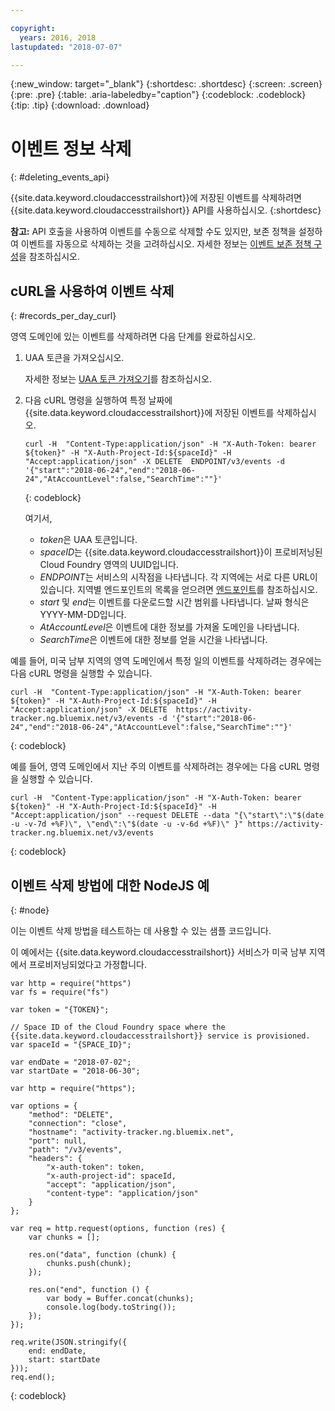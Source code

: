 ```yaml
---

copyright:
  years: 2016, 2018
lastupdated: "2018-07-07"

---
```


{:new_window: target="_blank"}
{:shortdesc: .shortdesc}
{:screen: .screen}
{:pre: .pre}
{:table: .aria-labeledby="caption"}
{:codeblock: .codeblock}
{:tip: .tip}
{:download: .download}



# 이벤트 정보 삭제
{: #deleting_events_api}

{{site.data.keyword.cloudaccesstrailshort}}에 저장된 이벤트를 삭제하려면 {{site.data.keyword.cloudaccesstrailshort}} API를 사용하십시오.
{:shortdesc}

**참고:** API 호출을 사용하여 이벤트를 수동으로 삭제할 수도 있지만, 보존 정책을 설정하여 이벤트를 자동으로 삭제하는 것을 고려하십시오. 자세한 정보는 [이벤트 보존 정책 구성](/docs/services/cloud-activity-tracker/how-to/configuring_retention_policy.html#configuring_retention_policy)을 참조하십시오. 

## cURL을 사용하여 이벤트 삭제
{: #records_per_day_curl}

영역 도메인에 있는 이벤트를 삭제하려면 다음 단계를 완료하십시오. 

1. UAA 토큰을 가져오십시오. 

    자세한 정보는 [UAA 토큰 가져오기](/docs/services/cloud-activity-tracker/reference/auth_uaa.html#auth_uaa)를 참조하십시오. 

2. 다음 cURL 명령을 실행하여 특정 날짜에 {{site.data.keyword.cloudaccesstrailshort}}에 저장된 이벤트를 삭제하십시오. 

    ```
    curl -H  "Content-Type:application/json" -H "X-Auth-Token: bearer ${token}" -H "X-Auth-Project-Id:${spaceId}" -H "Accept:application/json" -X DELETE  ENDPOINT/v3/events -d '{"start":"2018-06-24","end":"2018-06-24","AtAccountLevel":false,"SearchTime":""}'
    ```
    {: codeblock}

    여기서,

    * *token*은 UAA 토큰입니다. 
    * *spaceID*는 {{site.data.keyword.cloudaccesstrailshort}}이 프로비저닝된 Cloud Foundry 영역의 UUID입니다. 
    * *ENDPOINT*는 서비스의 시작점을 나타냅니다. 각 지역에는 서로 다른 URL이 있습니다. 지역별 엔드포인트의 목록을 얻으려면 [엔드포인트](/docs/services/cloud-activity-tracker/reference/ref_endpoints.html#api_endpoints)를 참조하십시오. 
    * *start* 및 *end*는 이벤트를 다운로드할 시간 범위를 나타냅니다. 날짜 형식은 YYYY-MM-DD입니다.  
    * *AtAccountLevel*은 이벤트에 대한 정보를 가져올 도메인을 나타냅니다. 
    * *SearchTime*은 이벤트에 대한 정보를 얻을 시간을 나타냅니다. 


예를 들어, 미국 남부 지역의 영역 도메인에서 특정 일의 이벤트를 삭제하려는 경우에는 다음 cURL 명령을 실행할 수 있습니다. 

```
curl -H  "Content-Type:application/json" -H "X-Auth-Token: bearer ${token}" -H "X-Auth-Project-Id:${spaceId}" -H "Accept:application/json" -X DELETE  https://activity-tracker.ng.bluemix.net/v3/events -d '{"start":"2018-06-24","end":"2018-06-24","AtAccountLevel":false,"SearchTime":""}'
```
{: codeblock}

예를 들어, 영역 도메인에서 지난 주의 이벤트를 삭제하려는 경우에는 다음 cURL 명령을 실행할 수 있습니다. 

```
curl -H  "Content-Type:application/json" -H "X-Auth-Token: bearer ${token}" -H "X-Auth-Project-Id:${spaceId}" -H "Accept:application/json" --request DELETE --data "{\"start\":\"$(date -u -v-7d +%F)\", \"end\":\"$(date -u -v-6d +%F)\" }" https://activity-tracker.ng.bluemix.net/v3/events
```
{: codeblock}


## 이벤트 삭제 방법에 대한 NodeJS 예
{: #node}

이는 이벤트 삭제 방법을 테스트하는 데 사용할 수 있는 샘플 코드입니다. 

이 예에서는 {{site.data.keyword.cloudaccesstrailshort}} 서비스가 미국 남부 지역에서 프로비저닝되었다고 가정합니다.  

```
var http = require("https")
var fs = require("fs")

var token = "{TOKEN}";

// Space ID of the Cloud Foundry space where the {{site.data.keyword.cloudaccesstrailshort}} service is provisioned.
var spaceId = "{SPACE_ID}";

var endDate = "2018-07-02";
var startDate = "2018-06-30";

var http = require("https");

var options = {
    "method": "DELETE",
    "connection": "close",
    "hostname": "activity-tracker.ng.bluemix.net",
    "port": null,
    "path": "/v3/events",
    "headers": {
        "x-auth-token": token,
        "x-auth-project-id": spaceId,
        "accept": "application/json",
        "content-type": "application/json"
    }
};

var req = http.request(options, function (res) {
    var chunks = [];

    res.on("data", function (chunk) {
        chunks.push(chunk);
    });

    res.on("end", function () {
        var body = Buffer.concat(chunks);
        console.log(body.toString());
    });
});

req.write(JSON.stringify({
    end: endDate,
    start: startDate
}));
req.end();
```
{: codeblock}
